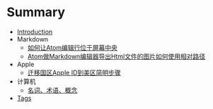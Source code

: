 # Summary

* [Introduction](README.md)
* Markdown
  * [如何让Atom编辑行位于屏幕中央](Markdown\如何让Atom编辑行位于屏幕中央.md)
  * [Atom做Markdown编辑器导出Html文件的图片如何使用相对路径](Markdown\Atom做Markdown编辑器导出Html文件的图片如何使用相对路径.md)
* Apple
  * [迁移国区Apple ID到美区简明步骤](Apple/迁移国区AppleID到美区简明步骤.md)
* 计算机
  * [名词、术语、概念](Computer/名词-概念-术语.md)
* [Tags](tags.md)
